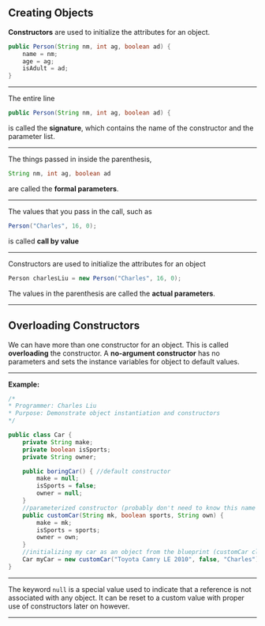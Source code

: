## Creating Objects
**Constructors** are used to initialize the attributes for an object.
```java
public Person(String nm, int ag, boolean ad) { 
	name = nm;
	age = ag;
	isAdult = ad;
}
```
___
The entire line
```java
public Person(String nm, int ag, boolean ad) { 
```
is called the **signature**, which contains the name of the constructor and the parameter list.
___

The things passed in inside the parenthesis,
```java
String nm, int ag, boolean ad
```
are called the **formal parameters**.
___
The values that you pass in the call,
such as

```java
Person("Charles", 16, 0);
```
is called **call by value**
___
Constructors are used to initialize the attributes for an object
```java
Person charlesLiu = new Person("Charles", 16, 0);
```
The values in the parenthesis are called the **actual parameters**.
___
## Overloading Constructors

We can have more than one constructor for an object. This is called **overloading** the constructor. A **no-argument constructor** has no parameters and sets the instance variables for object to default values.

___
**Example:**
```java
/*
* Programmer: Charles Liu
* Purpose: Demonstrate object instantiation and constructors
*/

public class Car {
	private String make;
	private boolean isSports;
	private String owner;

	public boringCar() { //default constructor
		make = null;
		isSports = false;
		owner = null;
	}
	//parameterized constructor (probably don't need to know this name for the test)
	public customCar(String mk, boolean sports, String own) { 
		make = mk;
		isSports = sports;
		owner = own;
	}
	//initializing my car as an object from the blueprint (customCar class) using the constructor
	Car myCar = new customCar("Toyota Camry LE 2010", false, "Charles");
}
```

___

The keyword `null` is a special value used to indicate that a reference is not associated with any object. It can be reset to a custom value with proper use of constructors later on however.

___